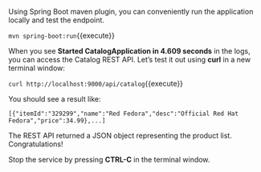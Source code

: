 Using Spring Boot maven plugin, you can conveniently run the application locally and test the endpoint.

`mvn spring-boot:run`{{execute}}

When you see **Started CatalogApplication in 4.609 seconds** in the logs, you can access the 
Catalog REST API. Let’s test it out using **curl** in a new terminal window:

`curl http://localhost:9000/api/catalog`{{execute}}

You should see a result like:

```
[{"itemId":"329299","name":"Red Fedora","desc":"Official Red Hat Fedora","price":34.99},...]
```

The REST API returned a JSON object representing the product list. Congratulations!

Stop the service by pressing **CTRL-C** in the terminal window.
